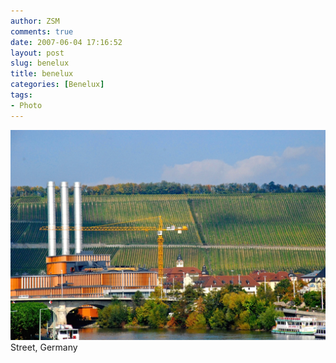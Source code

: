 ```yaml
---
author: ZSM
comments: true
date: 2007-06-04 17:16:52
layout: post
slug: benelux
title: benelux
categories: [Benelux]
tags:
- Photo
---
```

![Benelux](/public/thumb/benelux3.jpg)
Street, Germany